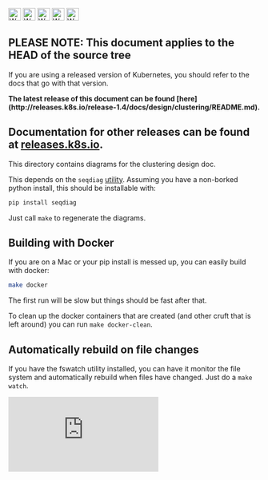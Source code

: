 <!-- BEGIN MUNGE: UNVERSIONED_WARNING -->

<!-- BEGIN STRIP_FOR_RELEASE -->

<img src="http://kubernetes.io/kubernetes/img/warning.png" alt="WARNING"
     width="25" height="25">
<img src="http://kubernetes.io/kubernetes/img/warning.png" alt="WARNING"
     width="25" height="25">
<img src="http://kubernetes.io/kubernetes/img/warning.png" alt="WARNING"
     width="25" height="25">
<img src="http://kubernetes.io/kubernetes/img/warning.png" alt="WARNING"
     width="25" height="25">
<img src="http://kubernetes.io/kubernetes/img/warning.png" alt="WARNING"
     width="25" height="25">

<h2>PLEASE NOTE: This document applies to the HEAD of the source tree</h2>

If you are using a released version of Kubernetes, you should
refer to the docs that go with that version.

<!-- TAG RELEASE_LINK, added by the munger automatically -->
<strong>
The latest release of this document can be found
[here](http://releases.k8s.io/release-1.4/docs/design/clustering/README.md).

Documentation for other releases can be found at
[releases.k8s.io](http://releases.k8s.io).
</strong>
--

<!-- END STRIP_FOR_RELEASE -->

<!-- END MUNGE: UNVERSIONED_WARNING -->
This directory contains diagrams for the clustering design doc.

This depends on the `seqdiag` [utility](http://blockdiag.com/en/seqdiag/index.html).
Assuming you have a non-borked python install, this should be installable with:

```sh
pip install seqdiag
```

Just call `make` to regenerate the diagrams.

## Building with Docker

If you are on a Mac or your pip install is messed up, you can easily build with
docker:

```sh
make docker
```

The first run will be slow but things should be fast after that.

To clean up the docker containers that are created (and other cruft that is left
around) you can run `make docker-clean`.

## Automatically rebuild on file changes

If you have the fswatch utility installed, you can have it monitor the file
system and automatically rebuild when files have changed. Just do a
`make watch`.


<!-- BEGIN MUNGE: GENERATED_ANALYTICS -->
[![Analytics](https://kubernetes-site.appspot.com/UA-36037335-10/GitHub/docs/design/clustering/README.md?pixel)]()
<!-- END MUNGE: GENERATED_ANALYTICS -->
